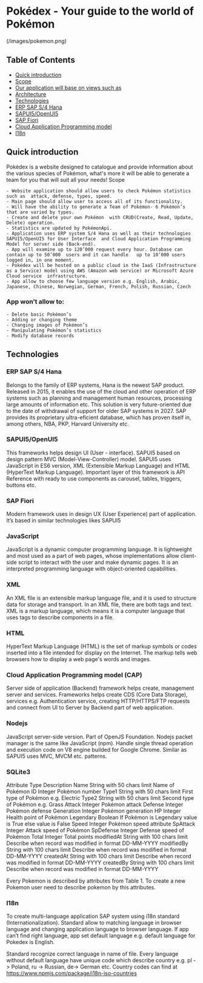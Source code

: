 # Pokédex - Your guide to the world of Pokémon

(/images/pokemon.png)

## Table of Contents

* [Quick introduction](#quick-introduction)	
* [Scope](#scope)	
* [Our application will base on views such as](#Our-application-will-base-on-views-such-as)
* [Architecture](#architecture)
* [Technologies](#technologies)	
* [ERP SAP S/4 Hana](#ERP-SAP-S/4-Hana)	
* [SAPUI5/OpenUI5](#SAPUI5/OpenUI5)	
* [SAP Fiori](#Sap-Fiori)	
* [Cloud Application Programming model](#cloud-application-programming-model)	
* [I18n](#i18n)


## Quick introduction

Pokédex is a website designed to catalogue and provide information about the various species of Pokémon, what's more it will be able to generate a team for you that will suit all your needs!
Scope

	- Website application should allow users to check Pokémon statistics such as  attack, defense, types, speed.
	- Main page should allow user to access all of its functionality.
	- Will have the ability to generate a Team of Pokémon- 6 Pokémon’s that are varied by types.
	- Create and delete your own Pokémon  with CRUD(Create, Read, Update, Delete) operation.
	- Statistics are updated by PokémonApi.
	- Application uses ERP system S/4 Hana as well as their technologies SAPUI5/OpenUI5 for User Interface  and Cloud Application Programming Model for server side (Back-end).
	- App will examine up to 120’000 request every hour. Database can contain up to 50’000  users and it can handle   up to 10’000 users logged in, in one moment. 
	- Pokédex will be hosted on a public cloud in the IaaS (Infrastructure as a Service) model using AWS (Amazon web service) or Microsoft Azure Cloud service 	infrastructure.
	- App allow to choose few language version e.g. English, Arabic, Japanese, Chinese, Norwegian, German, French, Polish, Russian, Czech 

### App won’t allow to:

	- Delete basic Pokémon’s
	- Adding or changing theme
	- Changing images of Pokémon’s
	- Manipulating Pokémon’s statistics
	- Modify database records 

## Technologies

 ### ERP SAP S/4 Hana

Belongs to the family of ERP systems, Hana is the newest SAP product. Released in 2015, it enables the use of the cloud and other operation of ERP systems such as planning and management human resources, processing large amounts of information etc. This solution is very future-oriented due to the date of withdrawal of support for older SAP systems in 2027. SAP provides its proprietary ultra-eficient database, which has proven itself in, among others, NBA, PKP, Harvard University etc.

### SAPUI5/OpenUI5

This frameworks helps design UI (User - interface). SAPUI5 based on design pattern MVC (Model-View-Controller) model. SAPUI5 uses JavaScript in ES6 version, XML (Extensible Markup Language) and HTML (HyperText Markup Language). Important layer of this framework is API Reference with ready to use components as carousel, tables, triggers, buttons etc. 
 

### SAP Fiori

Modern framework uses in design UX (User Experience) part of application. It’s based in similar technologies likes SAPUI5 


### JavaScript
JavaScript is a dynamic computer programming language. It is lightweight and most used as a part of web pages, whose implementations allow client-side script to interact with the user and make dynamic pages. It is an interpreted programming language with object-oriented capabilities.

### XML
An XML file is an extensible markup language file, and it is used to structure data for storage and transport. In an XML file, there are both tags and text.  XML is a markup language, which means it is a computer language that uses tags to describe components in a file.

### HTML
HyperText Markup Language (HTML) is the set of markup symbols or codes inserted into a file intended for display on the Internet. The markup tells web browsers how to display a web page's words and images.


### Cloud Application Programming model (CAP)

Server side of application (Backend) framework helps create, management server and services. Frameworks helps create CDS (Core Data Storage), services e.g. Authentication service, creating HTTP/HTTPS/FTP requests and  connect from UI to Server by Backend part of web application.

### Nodejs

JavaScript server-side version. Part of OpenJS Foundation. Nodejs packet manager is the same like JavaScript (npm). Handle single thread operation and execution code on V8 engine builded for Google Chrome. Similar as SAPUI5 uses MVC, MVCM etc. patterns. 


### SQLite3

Attribute	Type	Description
Name	String with 50 chars limit	Name of Pokémon
ID	Integer	Pokémon number
Type1	String with 50 chars limit	First type of Pokémon e.g. Electric
Type2	String with 50 chars limit	Second type of Pokémon e.g. Grass
Attack	Integer	Pokémon attack
Defense	Integer	Pokémon defense
Generation	Integer	Pokémon generation
HP	Integer	Health point of Pokémon
Legendary	Boolean	If Pokémon is Legendary value is True else value is False
Speed	Integer	Pokémon speed attribute
SpAttack	Integer	Attack speed of Pokémon
SpDefense	Integer	Defense speed of Pokémon
Total	Integer	Total points
modifiedAt	String with 100 chars limit	Describe when record was modified in format DD-MM-YYYY
modifiedBy	String with 100 chars limit	Describe when record was modified in format DD-MM-YYYY
createdAt	String with 100 chars limit	Describe when record was modified in format DD-MM-YYYY
createdBy	String with 100 chars limit	Describe when record was modified in format DD-MM-YYYY


Every Pokemon is described by attributes from Table 1. To create a new Pokemon user need to describe pokemon by this attributes.   

### I18n 

To create multi-language application SAP system using i18n standard (Internationalization). Standard allow to matching language in browser language and changing application language to browser language. If app can’t find right language, app set default language e.g. default language for Pokedex is English.

 
Standard recognize correct language in name of file. Every language without default language have unique code which describe country e.g.  pl -> Poland, ru -> Russian, de-> German etc. 
Country codes can find at https://www.npmjs.com/package/i18n-iso-countries


